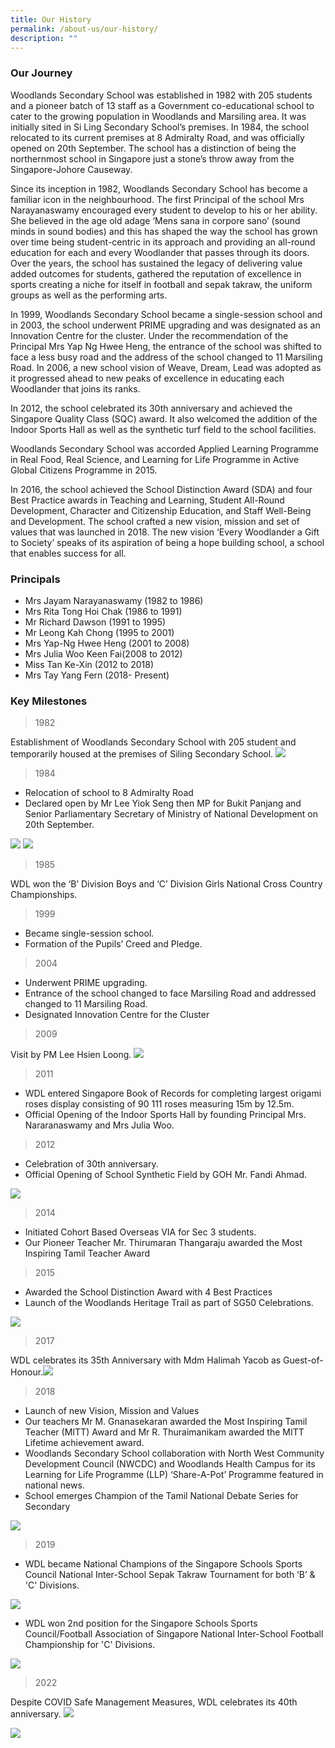 ```yaml
---
title: Our History
permalink: /about-us/our-history/
description: ""
---
```

### Our Journey

Woodlands Secondary School was established in 1982 with 205 students and a pioneer batch of 13 staff as a Government co-educational school to cater to the growing population in Woodlands and Marsiling area. It was initially sited in Si Ling Secondary School’s premises. In 1984, the school relocated to its current premises at 8 Admiralty Road, and was officially opened on 20th September. The school has a distinction of being the northernmost school in Singapore just a stone’s throw away from the Singapore-Johore Causeway.

Since its inception in 1982, Woodlands Secondary School has become a familiar icon in the neighbourhood. The first Principal of the school Mrs Narayanaswamy encouraged every student to develop to his or her ability. She believed in the age old adage ‘Mens sana in corpore sano’ (sound minds in sound bodies) and this has shaped the way the school has grown over time being student-centric in its approach and providing an all-round education for each and every Woodlander that passes through its doors. Over the years, the school has sustained the legacy of delivering value added outcomes for students, gathered the reputation of excellence in sports creating a niche for itself in football and sepak takraw, the uniform groups as well as the performing arts.

In 1999, Woodlands Secondary School became a single-session school and in 2003, the school underwent PRIME upgrading and was designated as an Innovation Centre for the cluster. Under the recommendation of the Principal Mrs Yap Ng Hwee Heng, the entrance of the school was shifted to face a less busy road and the address of the school changed to 11 Marsiling Road. In 2006, a new school vision of Weave, Dream, Lead was adopted as it progressed ahead to new peaks of excellence in educating each Woodlander that joins its ranks.

In 2012, the school celebrated its 30th anniversary and achieved the Singapore Quality Class (SQC) award. It also welcomed the addition of the Indoor Sports Hall as well as the synthetic turf field to the school facilities.  

Woodlands Secondary School was accorded Applied Learning Programme in Real Food, Real Science, and Learning for Life Programme in Active Global Citizens Programme in 2015.

In 2016, the school achieved the School Distinction Award (SDA) and four Best Practice awards in Teaching and Learning, Student All-Round Development, Character and Citizenship Education, and Staff Well-Being and Development. The school crafted a new vision, mission and set of values that was launched in 2018. The new vision ‘Every Woodlander a Gift to Society’ speaks of its aspiration of being a hope building school, a school that enables success for all. 

### Principals

*   Mrs Jayam Narayanaswamy (1982 to 1986)
*   Mrs Rita Tong Hoi Chak (1986 to 1991)
*   Mr Richard Dawson (1991 to 1995)
*   Mr Leong Kah Chong (1995 to 2001)
*   Mrs Yap-Ng Hwee Heng (2001 to 2008)
*   Mrs Julia Woo Keen Fai(2008 to 2012)
*   Miss Tan Ke-Xin (2012 to 2018)
*   Mrs Tay Yang Fern (2018- Present)

### Key Milestones
>1982

Establishment of Woodlands Secondary School with 205 student and temporarily housed at the premises of Siling Secondary School.
<img src="/images/km1.jpeg">


>1984

* Relocation of school to 8 Admiralty Road
* Declared open by Mr Lee Yiok Seng then MP for Bukit Panjang and Senior Parliamentary Secretary of Ministry of National Development on 20th September.

<img src="/images/km2.jpeg">
<img src="/images/km3.jpeg">

>1985

WDL won the ‘B’ Division Boys and ‘C’ Division Girls National Cross Country Championships.

>1999

* Became single-session school.
* Formation of the Pupils’ Creed and Pledge.

>2004

* Underwent PRIME upgrading.
* Entrance of the school changed to face Marsiling Road and addressed changed to 11 Marsiling Road.
* Designated Innovation Centre for the Cluster

>2009

Visit by PM Lee Hsien Loong.
<img src="/images/km4.jpeg">

>2011

* WDL entered Singapore Book of Records for completing largest origami roses display consisting of 90 111 roses measuring 15m by 12.5m.
* Official Opening of the Indoor Sports Hall by founding Principal Mrs. Nararanaswamy and Mrs Julia Woo.

>2012</span></td>

* Celebration of 30th anniversary.
* Official Opening of School Synthetic Field by GOH Mr. Fandi Ahmad.

<img src="/images/km5.jpeg">
		 
>2014

* Initiated Cohort Based Overseas VIA for Sec 3 students.
* Our Pioneer Teacher Mr. Thirumaran Thangaraju awarded the Most Inspiring Tamil Teacher Award

>2015

* Awarded the School Distinction Award with 4 Best Practices
* Launch of the Woodlands Heritage Trail as part of SG50 Celebrations.

<img src="/images/km6.jpeg">

>2017</span></td>

WDL celebrates its 35th Anniversary with Mdm Halimah Yacob as Guest-of-Honour.<img src="/images/km7.jpeg">

>2018

* Launch of new Vision, Mission and Values
* Our teachers Mr M. Gnanasekaran awarded the Most Inspiring Tamil Teacher (MITT) Award and Mr R. Thuraimanikam awarded the MITT Lifetime achievement award. 
* Woodlands Secondary School collaboration with North West Community Development Council (NWCDC) and Woodlands Health Campus for its Learning for Life Programme (LLP) ‘Share-A-Pot’ Programme featured in national news.
* School emerges Champion of the Tamil National Debate Series for Secondary 

<img src="/images/km8.jpeg">

> 

>2019

* WDL became National Champions of the Singapore Schools Sports Council National Inter-School Sepak Takraw Tournament for both ‘B’ &amp; 'C' Divisions.

<img src="/images/km10.jpeg" >

* WDL won 2nd position for the Singapore Schools Sports Council/Football Association of Singapore National Inter-School Football Championship for  'C' Divisions.

<img src="/images/km11.jpeg" >

> 

>2022

Despite COVID Safe Management Measures, WDL celebrates its 40th anniversary.
![](/images/About%20us/40th%20parade.jpg)

![](/images/About%20us/40th%20principals.jpg)
